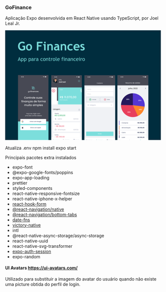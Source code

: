 ### GoFinance

Aplicação Expo desenvolvida em React Native usando TypeScript, por Joel Leal Jr.

![alt text](https://github.com/joellealjj/go-finances/blob/main/src/assets/images/cover.png?raw=true)


Atualiza .env
npm install
expo start


Principais pacotes extra instalados
- expo-font
- @expo-google-fonts/poppins
- expo-app-loading
- prettier
- styled-components
- react-native-responsive-fontsize
- react-native-iphone-x-helper
- [react-hook-form](https://react-hook-form.com/)
- [@react-navigation/native](https://reactnavigation.org/)
- [@react-navigation/bottom-tabs](https://reactnavigation.org/)
- [date-fns](https://date-fns.org/)
- [victory-native](https://formidable.com/open-source/victory/)
- intl
- @react-native-async-storage/async-storage
- react-native-uuid
- react-native-svg-transformer
- [expo-auth-session](https://docs.expo.dev/versions/latest/sdk/auth-session/)
- expo-random

#### UI Avatars https://ui-avatars.com/

Utilizado para substituir a imagem do avatar do usuário quando não existe uma picture obtida do perfil de login.
